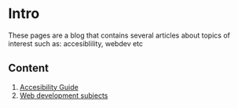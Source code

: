 # Intro

These pages are a blog that contains several articles about topics of interest such as:
accesiblility, webdev etc

## Content
1. [Accesibility Guide](/accessibility/) 
2. [Web development subjects](/webdev.md)

